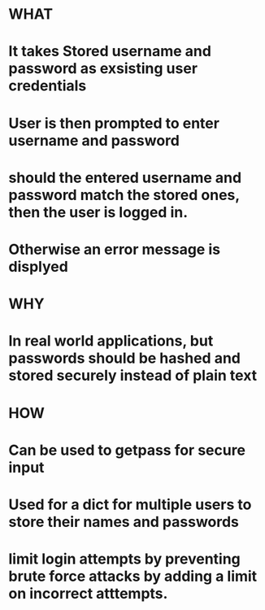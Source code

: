 # WHAT
# It takes Stored username and password as exsisting user credentials
# User is then prompted to enter username and password
# should the entered username and password match the stored ones, then the user is logged in.
# Otherwise an error message is displyed

# WHY
# In real world applications, but passwords should be hashed and stored securely instead of plain text

# HOW
# Can be used to getpass for secure input
# Used for a dict for multiple users to store their names and passwords
# limit login attempts by preventing brute force attacks by adding a limit on incorrect atttempts.


